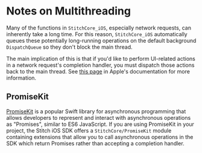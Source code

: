 # Notes on Multithreading

Many of the functions in `StitchCore_iOS`, especially network requests, can inherently take a long time. For this reason, `StitchCore_iOS` automatically queues these potentially long-running operations on the default background `DispatchQueue` so they don't block the main thread.

The main implication of this is that if you'd like to perform UI-related actions in a network request's completion handler, you must dispatch those actions back to the main thread. See [this page](https://developer.apple.com/documentation/code_diagnostics/main_thread_checker) in Apple's documentation for more information.

## PromiseKit

[PromiseKit](https://github.com/mxcl/PromiseKit) is a popular Swift library for asynchronous programming that allows developers to represent and interact with asynchronous operations as "Promises", similar to ES6 JavaScript. If you are using PromiseKit in your project, the Stitch iOS SDK offers a `StitchCore/PromiseKit` module containing extensions that allow you to call asynchronous operations in the SDK which return Promises rather than accepting a completion handler.

